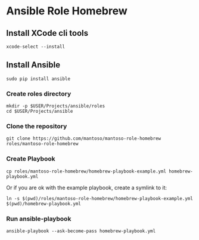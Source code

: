 # Ansible Role Homebrew

## Install XCode cli tools

```shell script
xcode-select --install
```

## Install Ansible

```shell script
sudo pip install ansible
```

### Create roles directory

```shell script
mkdir -p $USER/Projects/ansible/roles
cd $USER/Projects/ansible
```

### Clone the repository

```shell script
git clone https://github.com/mantoso/mantoso-role-homebrew roles/mantoso-role-homebrew
```

### Create Playbook

```shell script
cp roles/mantoso-role-homebrew/homebrew-playbook-example.yml homebrew-playbook.yml
```

Or if you are ok with the example playbook, create a symlink to it:

```shell script
ln -s $(pwd)/roles/mantoso-role-homebrew/homebrew-playbook-example.yml $(pwd)/homebrew-playbook.yml
```

### Run ansible-playbook

```shell script
ansible-playbook --ask-become-pass homebrew-playbook.yml
```
